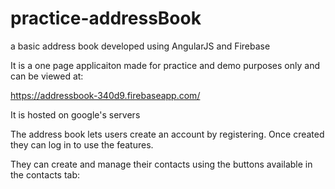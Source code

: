 # practice-addressBook
a basic address book developed using AngularJS and Firebase

It is a one page applicaiton made for practice and demo purposes only and can be viewed at:

https://addressbook-340d9.firebaseapp.com/

It is hosted on google's servers

The address book lets users create an account by registering. Once created they can log in to use the features.

They can create and manage their contacts using the buttons available in the contacts tab:

